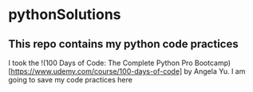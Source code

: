 # pythonSolutions
## This repo contains my python code practices

I took the !(100 Days of Code: The Complete Python Pro Bootcamp)[https://www.udemy.com/course/100-days-of-code] by Angela Yu.
I am going to save my code practices here
